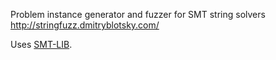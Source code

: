 Problem instance generator and fuzzer for SMT string solvers
http://stringfuzz.dmitryblotsky.com/

Uses [SMT-LIB](../Formats/SMT-LIB.md).